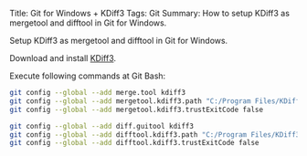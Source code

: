 Title: Git for Windows + KDiff3
Tags: Git
Summary: How to setup KDiff3 as mergetool and difftool in Git for Windows.

Setup KDiff3 as mergetool and difftool in Git for Windows.

Download and install [KDiff3](https://sourceforge.net/projects/kdiff3).

Execute following commands at Git Bash:
```bash
git config --global --add merge.tool kdiff3
git config --global --add mergetool.kdiff3.path "C:/Program Files/KDiff3/kdiff3.exe"
git config --global --add mergetool.kdiff3.trustExitCode false

git config --global --add diff.guitool kdiff3
git config --global --add difftool.kdiff3.path "C:/Program Files/KDiff3/kdiff3.exe"
git config --global --add difftool.kdiff3.trustExitCode false
```
